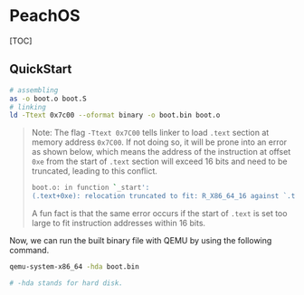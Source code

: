 # PeachOS

[TOC]

## QuickStart

```bash
# assembling
as -o boot.o boot.S
# linking
ld -Ttext 0x7c00 --oformat binary -o boot.bin boot.o
```
> Note:
> The flag `-Ttext 0x7C00` tells linker to load `.text` section at memory address `0x7C00`. If not doing so, it will be prone into an error as shown below, which means the address of the instruction at offset `0xe` from the start of `.text` section will exceed 16 bits and need to be truncated, leading to this conflict.
>
> ```bash
> boot.o: in function `_start':
> (.text+0xe): relocation truncated to fit: R_X86_64_16 against `.text'+28
> ```
> A fun fact is that the same error occurs if the start of `.text` is set too large to fit instruction addresses within 16 bits.

Now, we can run the built binary file with QEMU by using the following command.

```bash
qemu-system-x86_64 -hda boot.bin

# -hda stands for hard disk.
```

